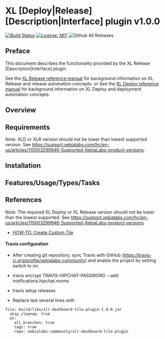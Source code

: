 # XL [Deploy|Release] [Description|Interface] plugin v1.0.0

[![Build Status][xlr-dashboard-tile-plugin-travis-image]][xlr-dashboard-tile-plugin-travis-url]
[![License: MIT][xlr-dashboard-tile-plugin-license-image]][xlr-dashboard-tile-plugin-license-url]
![Github All Releases][xlr-dashboard-tile-plugin-downloads-image]

[xlr-dashboard-tile-plugin-travis-image]: https://travis-ci.org/xebialabs-community/xlr-dashboard-tile-plugin.svg?branch=master
[xlr-dashboard-tile-plugin-travis-url]: https://travis-ci.org/xebialabs-community/xlr-dashboard-tile-plugin
[xlr-dashboard-tile-plugin-license-image]: https://img.shields.io/badge/License-MIT-yellow.svg
[xlr-dashboard-tile-plugin-license-url]: https://opensource.org/licenses/MIT
[xlr-dashboard-tile-plugin-downloads-image]: https://img.shields.io/github/downloads/xebialabs-community/xlr-dashboard-tile-plugin/total.svg

## Preface

This document describes the functionality provided by the XL Release [Description|Interface] plugin.

See the [XL Release reference manual](https://docs.xebialabs.com/xl-release) for background information on XL Release and release automation concepts.
or
See the [XL Deploy reference manual](https://docs.xebialabs.com/xl-deploy) for background information on XL Deploy and deployment automation concepts.

## Overview

## Requirements

Note:  XLD or XLR version should not be lower than lowest supported version.  See <https://support.xebialabs.com/hc/en-us/articles/115003299946-Supported-XebiaLabs-product-versions>.

## Installation

## Features/Usage/Types/Tasks

## References

Note:  The required XL Deploy or XL Release version should not be lower than the lowest supported.  See https://support.xebialabs.com/hc/en-us/articles/115003299946-Supported-XebiaLabs-product-versions

* [HOW-TO: Create Custom Tile](https://docs.xebialabs.com/xl-release/how-to/create-custom-tiles.html)

#### Travis configuration

* After creating git repository, sync Travis with GitHub (https://travis-ci.org/profile/xebialabs-community) and enable the project by setting switch to on.

* travis encrypt TRAVIS-HIPCHAT-PASSWORD --add  notifications.hipchat.rooms

* travis setup releases

* Replace last several lines with  

```
file: build/libs/xlr-dashboard-tile-plugin-1.0.0.jar
  skip_cleanup: true
  on:
    all_branches: true
    tags: true
    repo: xebialabs-community/xlr-dashboard-tile-plugin
```
    
    




